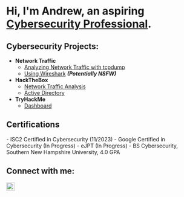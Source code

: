 <h1>Hi, I'm Andrew, an aspiring <a href="https://www.linkedin.com/in/andrew-melson-6b52673a/">Cybersecurity Professional</a>.

<h2>Cybersecurity Projects:</h2>

- <b>Network Traffic</b>
  - [Analyzing Network Traffic with tcpdump](https://github.com/joshmadakor1/Algorithms-Practice)
  - [Using Wireshark](https://github.com/joshmadakor1/4chan-Image-Analysis-Middleware-C964) <b><i>(Potentially NSFW)</b></i>
- <b>HackTheBox</b>
  - [Network Traffic Analysis](https://github.com/joshmadakor1/Sentinel-Lab)
  - [Active Directory](https://github.com/joshmadakor1/Jwipe.PowerShell)
- <b>TryHackMe</b>
  - [Dashboard](https://github.com/joshmadakor1/EncrypterPOC)

<h2>Certifications</h2>
- ISC2 Certified in Cybersecurity (11/2023)
- Google Certified in Cybersecurity (In Progress)
- eJPT (In Progress)
- BS Cybersecurity, Southern New Hampshire University, 4.0 GPA

<h2> Connect with me:</h2>

[<img align="left" alt="AndrewMelson | LinkedIn" width="22px" src="https://cdn.jsdelivr.net/npm/simple-icons@v3/icons/linkedin.svg" />][linkedin]

[linkedin]: https://www.linkedin.com/in/andrew-melson-6b52673a
